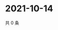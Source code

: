 # 2021-10-14

共 0 条

<!-- BEGIN WEIBO -->
<!-- 最后更新时间 Thu Oct 14 2021 18:09:13 GMT+0800 (China Standard Time) -->

<!-- END WEIBO -->
